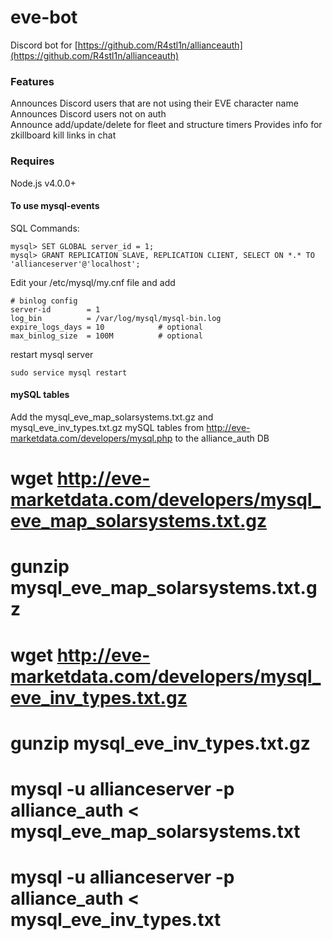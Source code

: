 eve-bot
============
Discord bot for [https://github.com/R4stl1n/allianceauth](https://github.com/R4stl1n/allianceauth)

### Features
Announces Discord users that are not using their EVE character name  
Announces Discord users not on auth  
Announce add/update/delete for fleet and structure timers
Provides info for zkillboard kill links in chat

### Requires
Node.js v4.0.0+

#### To use mysql-events
SQL Commands:

	mysql> SET GLOBAL server_id = 1;
	mysql> GRANT REPLICATION SLAVE, REPLICATION CLIENT, SELECT ON *.* TO 'allianceserver'@'localhost';

Edit your /etc/mysql/my.cnf file and add

	# binlog config
	server-id        = 1
	log_bin          = /var/log/mysql/mysql-bin.log
	expire_logs_days = 10            # optional
	max_binlog_size  = 100M          # optional

restart mysql server

	sudo service mysql restart


#### mySQL tables
Add the mysql_eve_map_solarsystems.txt.gz and mysql_eve_inv_types.txt.gz mySQL tables from http://eve-marketdata.com/developers/mysql.php to the alliance_auth DB

  # wget http://eve-marketdata.com/developers/mysql_eve_map_solarsystems.txt.gz
  # gunzip mysql_eve_map_solarsystems.txt.gz
  # wget http://eve-marketdata.com/developers/mysql_eve_inv_types.txt.gz
  # gunzip mysql_eve_inv_types.txt.gz
  # mysql -u allianceserver -p alliance_auth < mysql_eve_map_solarsystems.txt
  # mysql -u allianceserver -p alliance_auth < mysql_eve_inv_types.txt

